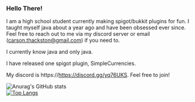 ### Hello There!
I am a high school student currently making spigot/bukkit plugins for fun. I taught myself java about a year ago and have been obsessed ever since. Feel free to reach out to me via my discord server or email (carson.thackston@gmail.com) if you need to.  
  
I currently know java and only java.  
  
I have released one spigot plugin, SimpleCurrencies.  
  
My discord is https://https://discord.gg/yq76UKS. Feel free to join! 



![Anurag's GitHub stats](https://github-readme-stats.vercel.app/api?username=carthax08&show_icons=true&theme=radical)  
[![Top Langs](https://github-readme-stats.vercel.app/api/top-langs/?username=carthax08&theme=radical)](https://github.com/anuraghazra/github-readme-stats)
